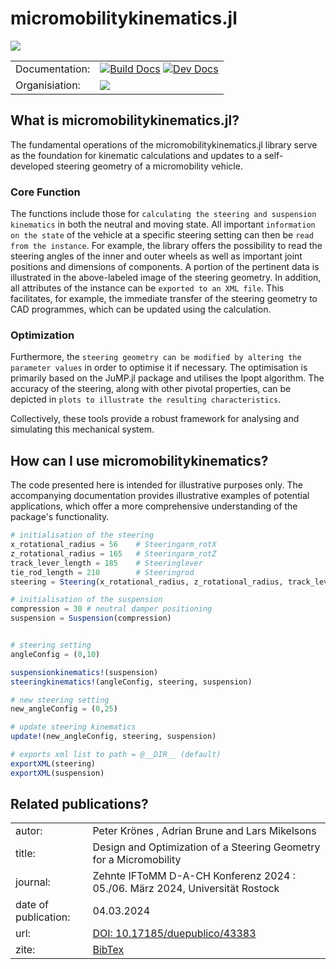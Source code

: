 # micromobilitykinematics.jl
![](https://github.com/una-auxme/micromobilitykinematics.jl/blob/main/docs/src/assets/A9vugjjp_s38grl_hy8.jpg?raw=true)


| | |
|---|---|
|Documentation: |  [![Build Docs](https://github.com/una-auxme/micromobilitykinematics.jl/actions/workflows/Documentation.yml/badge.svg)](https://github.com/una-auxme/micromobilitykinematics.jl/actions/workflows/Documentation.ym) [![Dev Docs](https://img.shields.io/badge/docs-dev-blue.svg)](https://una-auxme.github.io/micromobilitykinematics.jl/) |
| Organisiation: | [![](https://github.com/una-auxme/micromobilitykinematics.jl/blob/main/docs/src/assets/149701353_V2.png?raw=true)](https://github.com/una-auxme) |


## What is micromobilitykinematics.jl?
The fundamental operations of the micromobilitykinematics.jl library serve as the foundation for kinematic calculations and updates to a self-developed steering geometry of a micromobility vehicle. 

### Core Function
The functions include those for ```calculating the steering and suspension kinematics``` in both the neutral and moving state. All important ```information on the state``` of the vehicle at a specific steering setting can then be ```read from the instance```. For example, the library offers the possibility to read the steering angles of the inner and outer wheels as well as important joint positions and dimensions of components. A portion of the pertinent data is illustrated in the above-labeled image of the steering geometry. In addition, all attributes of the instance can be ```exported to an XML file```. This facilitates, for example, the immediate transfer of the steering geometry to CAD programmes, which can be updated using the calculation.

### Optimization
Furthermore, the ```steering geometry can be modified by altering the parameter values``` in order to optimise it if necessary. The optimisation is primarily based on the JuMP.jl package and utilises the Ipopt algorithm. The accuracy of the steering, along with other pivotal properties, can be depicted in ```plots to illustrate the resulting characteristics```.  

Collectively, these tools provide a robust framework for analysing and simulating this mechanical system. 

## How can I use micromobilitykinematics?
The code presented here is intended for illustrative purposes only. The accompanying documentation provides illustrative examples of potential applications, which offer a more comprehensive understanding of the package's functionality.

```julia 
# initialisation of the steering
x_rotational_radius = 56    # Steeringarm_rotX
z_rotational_radius = 165   # Steeringarm_rotZ 
track_lever_length = 185    # Steeringlever 
tie_rod_length = 210        # Steeringrod
steering = Steering(x_rotational_radius, z_rotational_radius, track_lever_length, tie_rod_length)

# initialisation of the suspension
compression = 30 # neutral damper positioning
suspension = Suspension(compression)


# steering setting
angleConfig = (0,10)

suspensionkinematics!(suspension)
steeringkinematics!(angleConfig, steering, suspension)

# new steering setting 
new_angleConfig = (0,25)

# update steering kinematics 
update!(new_angleConfig, steering, suspension)

# exports xml list to path = @__DIR__ (default)
exportXML(steering)
exportXML(suspension)
```

## Related publications?

| | |
|---|---|
| autor: |  Peter Krönes , Adrian Brune and Lars Mikelsons |
| title: |  Design and Optimization of a Steering Geometry for a Micromobility|
| journal: | Zehnte IFToMM D-A-CH Konferenz 2024 : 05./06. März 2024, Universität Rostock|
| date of publication: | 04.03.2024|
| url:| [DOI: 10.17185/duepublico/43383](https://doi.org/10.17185/duepublico/81695) |
| zite: | [BibTex](https://duepublico2.uni-due.de/receive/duepublico_mods_00081695?XSL.Transformer=bibtex) | | 